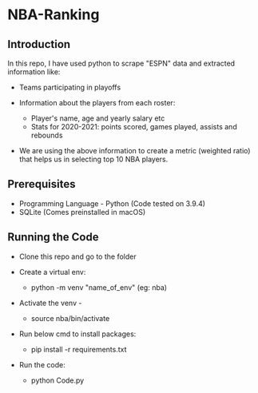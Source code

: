# NBA-Ranking

## Introduction
In this repo, I have used python to scrape "ESPN" data and extracted information like:

- Teams participating in playoffs
- Information about the players from each roster:
    
    - Player's name, age and yearly salary etc
    - Stats for 2020-2021: points scored, games played, assists and rebounds
    
- We are using the above information to create a metric (weighted ratio) that helps us in selecting top 10 NBA players.

## Prerequisites
 
- Programming Language - Python (Code tested on 3.9.4)
- SQLite (Comes preinstalled in macOS)

## Running the Code

- Clone this repo and go to the folder
  
- Create a virtual env:

    - python -m venv "name_of_env" (eg: nba)
 
- Activate the venv -    
    - source nba/bin/activate
    
- Run below cmd to install packages:

    - pip install -r requirements.txt
    
- Run the code:
  
    - python Code.py
 
